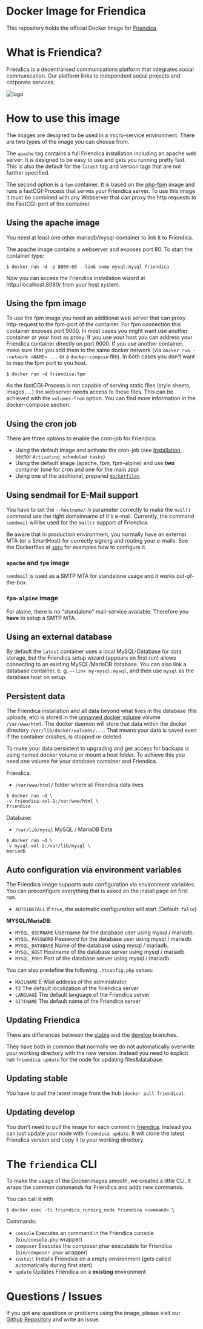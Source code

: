# Docker Image for Friendica

This repository holds the official Docker Image for [Friendica](https://friendi.ca)

# What is Friendica?

Friendica is a decentralised communications platform that integrates social communication.
Our platform links to independent social projects and corporate services.

![logo](https://cdn.rawgit.com/nupplaphil/friendica-docker/c59f235f/friendica.svg)

# How to use this image
The images are designed to be used in a micro-service environment.
There are two types of the image you can choose from.

The `apache` tag contains a full Friendica installation including an apache web server. 
It is designed to be easy to use and gets you running pretty fast. 
This is also the default for the `latest` tag and version tags that are not further specified.

The second option is a `fpm` container.
It is based on the [php-fpm](https://hub.docker.com/_/php/) image and runs a fastCGI-Process that serves your Friendica server.
To use this image it must be combined with any Webserver that can proxy the http requests to the FastCGI-port of the container.

## Using the apache image
You need at least one other mariadb/mysql-container to link it to Friendica.

The apache image contains a webserver and exposes port 80. To start the container type:
```console
$ docker run -d -p 8080:80 --link some-mysql:mysql friendica 
```

Now you can access the Friendica installation wizard at http://localhost:8080/ from your host system.

## Using the fpm image
To use the fpm image you need an additional web server that can proxy http-request to the fpm-port of the container. For fpm connection this container exposes port 9000.
In most cases you might want use another container or your host as proxy.
If you use your host you can address your Friendica container directly on port 9000.
If you use another container, make sure that you add them to the same docker network (via `docker run --network <NAME> ...` or a `docker-compose` file).
In both cases you don't want to map the fpm port to you host. 

```console
$ docker run -d friendica:fpm
```

As the fastCGI-Process is not capable of serving static files (style sheets, images, ...) the webserver needs access to these files.
This can be achieved with the `volumes-from` option.
You can find more information in the docker-compose section.

## Using the cron job

There are three options to enable the cron-job for Friendica:
- Using the default Image and activate the cron-job (see [Installation](https://friendi.ca/resources/installation/), sector `Activating scheduled tasks`)
- Using the default image (apache, fpm, fpm-alpine) and use **two** container (one for cron and one for the main app)
- Using one of the additional, prepared [`dockerfiles`](https://github.com/friendica/docker/tree/master/.examples/dockerfiles)

## Using sendmail for E-Mail support

You have to set the `--hostname/-h` parameter correctly to make the `mail()` command use the right domainname of it's e-mail.
Currently, the command `sendmail` will be used for the `mail()` support of Friendica.

Be aware that in production environment, you normally have an external MTA (or a SmartHost) for correctly signing and routing your e-mails.
See the Dockerfiles at [`smtp`](https://github.com/friendica/docker/tree/master/.examples/dockerfiles/smtp) for examples how to configure it.

### `apache` and `fpm` image
`sendmail` is used as a SMTP MTA for standalone usage and it works out-of-the-box.

### `fpm-alpine` image
For alpine, there is no "standalone" mail-service available.
Therefore you **have** to setup a SMTP MTA.

## Using an external database
By default the `latest` container uses a local MySQL-Database for data storage, but the Friendica setup wizard (appears on first run) allows connecting to an existing MySQL/MariaDB database.
You can also link a database container, e. g. `--link my-mysql:mysql`, and then use `mysql` as the database host on setup.

## Persistent data
The Friendica installation and all data beyond what lives in the database (file uploads, etc) is stored in the [unnamed docker volume](https://docs.docker.com/engine/tutorials/dockervolumes/#adding-a-data-volume) volume `/var/www/html`.
The docker daemon will store that data within the docker directory `/var/lib/docker/volumes/...`.
That means your data is saved even if the container crashes, is stopped or deleted.

To make your data persistent to upgrading and get access for backups is using named docker volume or mount a host folder.
To achieve this you need one volume for your database container and Friendica.

Friendica:
- `/var/www/html/` folder where all Friendica data lives
```console
$ docker run -d \
-v friendica-vol-1:/var/www/html \
friendica
```

Database:
- `/var/lib/mysql` MySQL / MariaDB Data
```console
$ docker run -d \
-v mysql-vol-1:/var/lib/mysql \
mariadb
```

## Auto configuration via environment variables
The Friendica image supports auto configuration via environment variables.
You can preconfigure everything that is asked on the install page on first run. 

- `AUTOINSTALL` if `true`, the automatic configuration will start (Default: `false`)

__MYSQL/MariaDB__:
- `MYSQL_USERNAME` Username for the database user using mysql / mariadb.
- `MYSQL_PASSWORD` Password for the database user using mysql / mariadb.
- `MYSQL_DATABASE` Name of the database using mysql / mariadb.
- `MYSQL_HOST` Hostname of the database server using mysql / mariadb.
- `MYSQL_PORT` Port of the database server using mysql / mariadb.

You can also predefine the following `.htconfig.php` values:
- `MAILNAME` E-Mail address of the administrator
- `TZ` The default localization of the Friendica server
- `LANGUAGE` The default language of the Friendica server
- `SITENAME` The default name of the Friendica server

## Updating Friendica

There are differences between the [stable](https://github.com/friendica/docker/tree/master/stable/) and the [develop](https://github.com/friendica/docker/tree/master/develop/) branches.

They have both in common that normally we do not automatically overwrite your working directory with the new version.
Instead you need to explicit run `friendica update` for the node for updating files&database.

## Updating stable 
You have to pull the latest image from the hub (`docker pull friendica`).

## Updating develop
You don't need to pull the image for each commit in [friendica](https://github.com/friendica/friendica/).
Instead you can just update your node with `friendica update`.
It will clone the latest Friendica version and copy it to your working directory.

# The `friendica` CLI

To make the usage of the Dockerimages smooth, we created a little CLI.
It wraps the common commands for Friendica and adds new commands.

You can call it with
```console
$ docker exec -ti friendica_running_node friendica <command> \
```

Commands:
- `console` Executes an command in the Friendica console (`bin/console.php` wrapper)
- `composer` Executes the composer.phar executable for Friendica (`bin/composer.phar` wrapper)
- `install` Installs Friendica on a empty environment (gets called automatically during first start) 
- `update` Updates Friendica on a **existing** environment

# Questions / Issues
If you got any questions or problems using the image, please visit our [Github Repository](https://github.com/friendica/docker) and write an issue.  